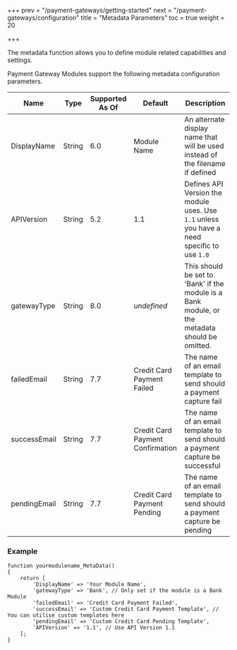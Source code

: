 +++
prev = "/payment-gateways/getting-started"
next = "/payment-gateways/configuration"
title = "Metadata Parameters"
toc = true
weight = 20

+++

The metadata function allows you to define module related capabilities and settings.

Payment Gateway Modules support the following metadata configuration parameters.

| Name | Type | Supported As Of | Default | Description |
| ---- | ---- | --------------- | ------- | ----------- |
| DisplayName | String | 6.0 | Module Name | An alternate display name that will be used instead of the filename if defined |
| APIVersion | String | 5.2 | 1.1 | Defines API Version the module uses. Use `1.1` unless you have a need specific to use `1.0` |
| gatewayType | String | 8.0 | *undefined* | This should be set to 'Bank' if the module is a Bank module, or the metadata should be omitted. |
| failedEmail | String | 7.7 | Credit Card Payment Failed | The name of an email template to send should a payment capture fail |
| successEmail | String | 7.7 | Credit Card Payment Confirmation | The name of an email template to send should a payment capture be successful |
| pendingEmail | String | 7.7 | Credit Card Payment Pending | The name of an email template to send should a payment capture be pending |

### Example

```
function yourmodulename_MetaData()
{
    return [
        'DisplayName' => 'Your Module Name',
        'gatewayType' => 'Bank', // Only set if the module is a Bank Module
        'failedEmail' => 'Credit Card Payment Failed',
        'successEmail' => 'Custom Credit Card Payment Template', // You can utilise custom templates here
        'pendingEmail' => 'Custom Credit Card Pending Template',
        'APIVersion' => '1.1', // Use API Version 1.1
    ];
}

```
